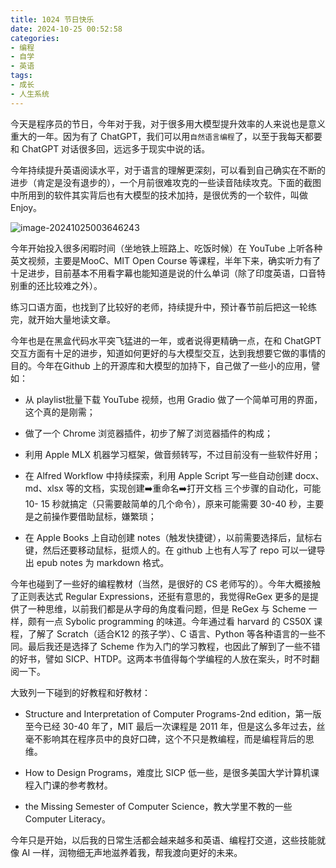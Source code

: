 ```yaml
---
title: 1024 节日快乐
date: 2024-10-25 00:52:58
categories:
- 编程
- 自学
- 英语
tags:
- 成长
- 人生系统
---
```




今天是程序员的节日，今年对于我，对于很多用大模型提升效率的人来说也是意义重大的一年。因为有了 ChatGPT，我们可以用`自然语言编程`了，以至于我每天都要和 ChatGPT 对话很多回，远远多于现实中说的话。

今年持续提升英语阅读水平，对于语言的理解更深刻，可以看到自己确实在不断的进步（肯定是没有退步的），一个月前很难攻克的一些读音陆续攻克。下面的截图中所用到的软件其实背后也有大模型的技术加持，是很优秀的一个软件，叫做 Enjoy。

![image-20241025003646243](https://picbox-1313243162.cos.ap-nanjing.myqcloud.com/image-20241025003646243.png)

今年开始投入很多闲暇时间（坐地铁上班路上、吃饭时候）在 YouTube 上听各种英文视频，主要是MooC、MIT Open Course 等课程，半年下来，确实听力有了十足进步，目前基本不用看字幕也能知道是说的什么单词（除了印度英语，口音特别重的还比较难之外）。

练习口语方面，也找到了比较好的老师，持续提升中，预计春节前后把这一轮练完，就开始大量地读文章。



今年也是在黑盒代码水平突飞猛进的一年，或者说得更精确一点，在和 ChatGPT 交互方面有十足的进步，知道如何更好的与大模型交互，达到我想要它做的事情的目的。今年在Github 上的开源库和大模型的加持下，自己做了一些小的应用，譬如：

- 从 playlist批量下载 YouTube 视频，也用 Gradio 做了一个简单可用的界面，这个真的是刚需；
- 做了一个 Chrome 浏览器插件，初步了解了浏览器插件的构成；

- 利用 Apple MLX 机器学习框架，做音频转写，不过目前没有一些软件好用；

- 在 Alfred Workflow 中持续探索，利用 Apple Script 写一些自动创建 docx、md、xlsx 等的文档，实现创建➡️重命名➡️打开文档 三个步骤的自动化，可能 10- 15 秒就搞定（只需要敲简单的几个命令），原来可能需要 30-40 秒，主要是之前操作要借助鼠标，嫌繁琐；

- 在 Apple Books 上自动创建 notes（触发快捷键），以前需要选择后，鼠标右键，然后还要移动鼠标，挺烦人的。在 github 上也有人写了 repo 可以一键导出 epub notes 为 markdown 格式。



今年也碰到了一些好的编程教材（当然，是很好的 CS 老师写的）。今年大概接触了正则表达式 Regular Expressions，还挺有意思的，我觉得ReGex 更多的是提供了一种思维，以前我们都是从字母的角度看问题，但是 ReGex 与 Scheme 一样，颇有一点 Sybolic programming 的味道。今年通过看 harvard 的 CS50X 课程，了解了 Scratch（适合K12 的孩子学）、C 语言、Python 等各种语言的一些不同。最后我还是选择了 Scheme 作为入门的学习教程，也因此了解到了一些不错的好书，譬如 SICP、HTDP。这两本书值得每个学编程的人放在案头，时不时翻阅一下。

大致列一下碰到的好教程和好教材：

- Structure and Interpretation of Computer Programs-2nd edition，第一版至今已经 30-40 年了，MIT 最后一次课程是 2011 年，但是这么多年过去，丝毫不影响其在程序员中的良好口碑，这个不只是教编程，而是编程背后的思维。

- How to Design Programs，难度比 SICP 低一些，是很多美国大学计算机课程入门课的参考教材。

- the Missing Semester of Computer Science，教大学里不教的一些 Computer Literacy。



今年只是开始，以后我的日常生活都会越来越多和英语、编程打交道，这些技能就像 AI 一样，润物细无声地滋养着我，帮我渡向更好的未来。
